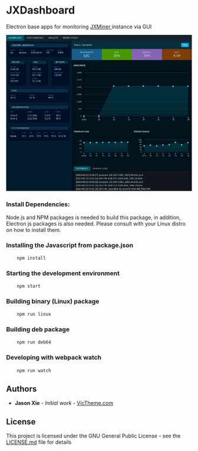  
# JXDashboard

Electron base apps for monitoring  [ JXMiner ](https://github.com/duckzland/jxminer) instance via GUI

![Alt text](docs/jxdashboard-screenshot.png?raw=true "JXDashboard Screenshot")


### Install Dependencies:
Node js and NPM packages is needed to build this package, in addition, Electron js packages is also needed.
Please consult with your Linux distro on how to install them.

### Installing the Javascript from package.json

```bash
    npm install
```
    
### Starting the development environment
```bash
    npm start
```

### Building binary (Linux) package
```bash
    npm run linux
```

### Building deb package
```bash
    npm run deb64
```

### Developing with webpack watch
```bash
    npm run watch
```


## Authors

* **Jason Xie** - *Initial work* - [VicTheme.com](https://victheme.com)



## License

This project is licensed under the GNU General Public License - see the [LICENSE.md](LICENSE.md) file for details